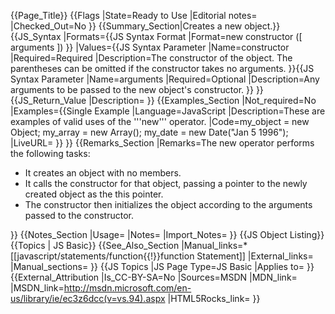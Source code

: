 {{Page_Title}}
{{Flags
|State=Ready to Use
|Editorial notes=
|Checked_Out=No
}}
{{Summary_Section|Creates a new object.}}
{{JS_Syntax
|Formats={{JS Syntax Format
|Format=new constructor ([ arguments ])
}}
|Values={{JS Syntax Parameter
|Name=constructor
|Required=Required
|Description=The constructor of the object. The parentheses can be omitted if the constructor takes no arguments.
}}{{JS Syntax Parameter
|Name=arguments
|Required=Optional
|Description=Any arguments to be passed to the new object's constructor.
}}
}}
{{JS_Return_Value
|Description=
}}
{{Examples_Section
|Not_required=No
|Examples={{Single Example
|Language=JavaScript
|Description=These are examples of valid uses of the '''new''' operator.
|Code=my_object = new Object;
my_array = new Array();
my_date = new Date("Jan 5 1996");
|LiveURL=
}}
}}
{{Remarks_Section
|Remarks=The new operator performs the following tasks:

* It creates an object with no members.
* It calls the constructor for that object, passing a pointer to the newly created object as the this pointer.
* The constructor then initializes the object according to the arguments passed to the constructor.

}}
{{Notes_Section
|Usage=
|Notes=
|Import_Notes=
}}
{{JS Object Listing}}
{{Topics | JS Basic}}
{{See_Also_Section
|Manual_links=* [[javascript/statements/function{{!}}function Statement]]
|External_links=
|Manual_sections=
}}
{{JS Topics
|JS Page Type=JS Basic
|Applies to=
}}
{{External_Attribution
|Is_CC-BY-SA=No
|Sources=MSDN
|MDN_link=
|MSDN_link=http://msdn.microsoft.com/en-us/library/ie/ec3z6dcc(v=vs.94).aspx
|HTML5Rocks_link=
}}